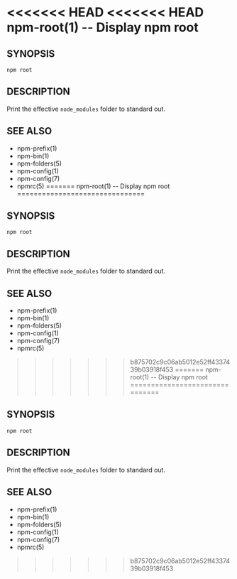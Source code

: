 <<<<<<< HEAD
<<<<<<< HEAD
npm-root(1) -- Display npm root
===============================

## SYNOPSIS

    npm root

## DESCRIPTION

Print the effective `node_modules` folder to standard out.

## SEE ALSO

* npm-prefix(1)
* npm-bin(1)
* npm-folders(5)
* npm-config(1)
* npm-config(7)
* npmrc(5)
=======
npm-root(1) -- Display npm root
===============================

## SYNOPSIS

    npm root

## DESCRIPTION

Print the effective `node_modules` folder to standard out.

## SEE ALSO

* npm-prefix(1)
* npm-bin(1)
* npm-folders(5)
* npm-config(1)
* npm-config(7)
* npmrc(5)
>>>>>>> b875702c9c06ab5012e52ff4337439b03918f453
=======
npm-root(1) -- Display npm root
===============================

## SYNOPSIS

    npm root

## DESCRIPTION

Print the effective `node_modules` folder to standard out.

## SEE ALSO

* npm-prefix(1)
* npm-bin(1)
* npm-folders(5)
* npm-config(1)
* npm-config(7)
* npmrc(5)
>>>>>>> b875702c9c06ab5012e52ff4337439b03918f453
